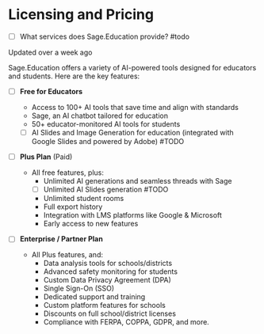# Licensing and Pricing

- [ ] What services does Sage.Education provide? #todo 

Updated over a week ago

Sage.Education offers a variety of AI-powered tools designed for educators and students. Here are the key features:

- [ ] **Free for Educators**
    - Access to 100+ AI tools that save time and align with standards
    - Sage, an AI chatbot tailored for education
    - 50+ educator-monitored AI tools for students
    - [ ] AI Slides and Image Generation for education (integrated with Google Slides and powered by Adobe) #TODO
    
- [ ] **Plus Plan** (Paid)
    - All free features, plus:
        - Unlimited AI generations and seamless threads with Sage
        - [ ] Unlimited AI Slides generation #TODO
        - Unlimited student rooms
        - Full export history
        - Integration with LMS platforms like Google & Microsoft
        - Early access to new features

    
 - [ ] **Enterprise / Partner Plan**
    - All Plus features, and:
        - Data analysis tools for schools/districts
        - Advanced safety monitoring for students
        - Custom Data Privacy Agreement (DPA)
        - Single Sign-On (SSO)
        - Dedicated support and training
        - Custom platform features for schools
        - Discounts on full school/district licenses
        - Compliance with FERPA, COPPA, GDPR, and more.